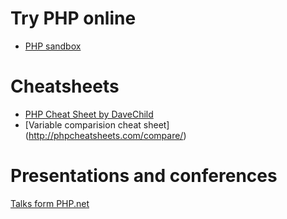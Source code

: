 

# Try PHP online

* [PHP sandbox](http://sandbox.onlinephpfunctions.com/)

# Cheatsheets


 * [PHP Cheat Sheet by DaveChild](https://www.cheatography.com/davechild/cheat-sheets/php/)
 * [Variable comparision cheat sheet] (http://phpcheatsheets.com/compare/)
 
 # Presentations and conferences
 
 [Talks form PHP.net](http://talks.php.net/)
